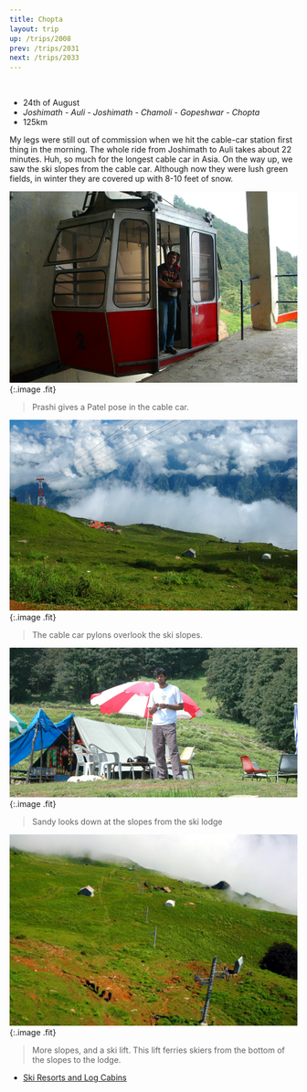 ```yaml
---
title: Chopta
layout: trip
up: /trips/2008
prev: /trips/2031
next: /trips/2033
---
```


&nbsp;

- 24th of August
- _Joshimath - Auli - Joshimath - Chamoli - Gopeshwar -               Chopta_
- 125km


My legs were still out of commission when we hit the cable-car             station first thing in the morning. The whole ride from             Joshimath to Auli takes about 22 minutes. Huh, so much for the             longest cable car in Asia. On the way up, we saw the ski slopes             from the cable car. Although now they were lush green fields, in             winter they are covered up with 8-10 feet of snow.

![DSC_0203.JPG](/images/photos/DSC_0203.JPG 'DSC_0203.JPG'){:.image .fit}

>  Prashi gives a Patel pose in the cable car.             

![DSC_0207.JPG](/images/photos/DSC_0207.JPG 'DSC_0207.JPG'){:.image .fit}

>  The cable car pylons overlook the ski slopes.             

![DSC_0210.JPG](/images/photos/DSC_0210.JPG 'DSC_0210.JPG'){:.image .fit}

>  Sandy looks down at the slopes from the ski             lodge 

![DSC_0211.JPG](/images/photos/DSC_0211.JPG 'DSC_0211.JPG'){:.image .fit}

>  More slopes, and a ski lift. This lift ferries             skiers from the bottom of the slopes to the lodge. 


* [Ski Resorts and Log Cabins](/trips/2033)

